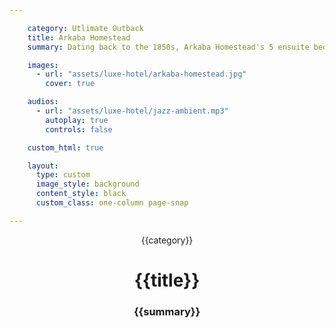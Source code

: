 ```yaml
---

    category: Utlimate Outback
    title: Arkaba Homestead
    summary: Dating back to the 1850s, Arkaba Homestead's 5 ensuite bedrooms have been tastefully restored in tune with the property's pioneering history.

    images:
      - url: "assets/luxe-hotel/arkaba-homestead.jpg"
        cover: true

    audios:
      - url: "assets/luxe-hotel/jazz-ambient.mp3"
        autoplay: true
        controls: false

    custom_html: true

    layout:
      type: custom
      image_style: background
      content_style: black
      custom_class: one-column page-snap

---
```

<figure class='cover-area image' style="background-image: url({{ cover_url }})" data-background-cover="true" >
  <div class='container col third'>
    <header>
      <span class='category'>{{category}}</span>
      <h1 class='title'>{{title}}</h1>
      <h3 class='subtitle'>{{summary}}</h3>
    </header>
    <audio data-media-id="audios:1"></audio>
  </div>
  <a href="#" class="audio audio-on"></audio>
</figure>
